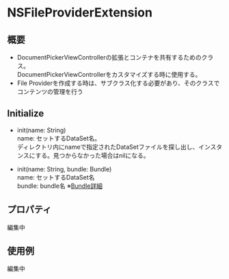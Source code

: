 # NSFileProviderExtension
## 概要  
- DocumentPickerViewControllerの拡張とコンテナを共有するためのクラス。  
  DocumentPickerViewControllerをカスタマイズする時に使用する。  
- File Providerを作成する時は、サブクラス化する必要があり、そのクラスでコンテンツの管理を行う

## Initialize
  - init(name: String)  
    name: セットするDataSet名。  
    ディレクトリ内にnameで指定されたDataSetファイルを探し出し、インスタンスにする。見つからなかった場合はnilになる。

  - init(name: String, bundle: Bundle)  
    name: セットするDataSet名  
    bundle: bundle名 ※[Bundle詳細](https://developer.apple.com/reference/foundation/bundle)  

## プロパティ  
編集中

## 使用例
編集中